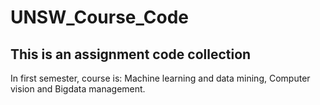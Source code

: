 # UNSW_Course_Code
## This is an assignment code collection
In first semester, course is: Machine learning and data mining, Computer vision and Bigdata management.
